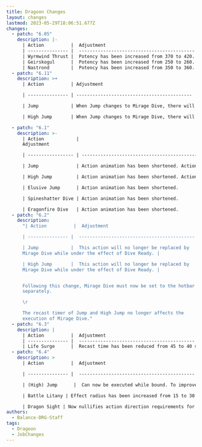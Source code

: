 ```yaml
---
title: Dragoon Changes
layout: changes
lastmod: 2023-05-29T18:06:51.677Z
changes:
  - patch: "6.05"
    description: |-
      | Action          |  Adjustment                                  |
      | --------------- |  ------------------------------------------- |
      | Wyrmwind Thrust |  Potency has been increased from 370 to 420. |
      | Geirskogul      |  Potency has been increased from 250 to 260. |
      | Nastrond        |  Potency has been increased from 350 to 360. |
  - patch: "6.11"
    description: >+
      | Action          | Adjustment                                  |

      | --------------- | ------------------------------------------- |

      | Jump            | When Jump changes to Mirage Dive, there will now be a small input delay to prevent the unintended execution of Mirage Dive. |

      | High Jump       | When Jump changes to Mirage Dive, there will now be a small input delay to prevent the unintended execution of Mirage Dive. |

  - patch: "6.1"
    description: >-
      | Action            |
      Adjustment                                                                                                            |

      | ----------------- | --------------------------------------------------------------------------------------------------------------------- |

      | Jump              | Action animation has been shortened. Action now changes to Mirage Dive while under the effect of Mirage Dive Ready. |

      | High Jump         | Action animation has been shortened. Action now changes to Mirage Dive while under the effect of Mirage Dive Ready. |

      | Elusive Jump      | Action animation has been shortened.                                                                                  |

      | Spineshatter Dive | Action animation has been shortened.                                                                                  |

      | Eragonfire Dive   | Action animation has been shortened.                                                                                  |
  - patch: "6.2"
    description:
      "| Action          |  Adjustment                                  |

      | --------------- |  ------------------------------------------- |

      | Jump            |  This action will no longer be replaced by
      Mirage Dive while under the effect of Dive Ready. |

      | High Jump       |  This action will no longer be replaced by
      Mirage Dive while under the effect of Dive Ready. |


      Following this change, Mirage Dive must now be set to the hotbar
      separately.

      \r

      The recast timer of Jump and High Jump no longer affects the
      execution of Mirage Dive."
  - patch: "6.3"
    description: |
      | Action          |  Adjustment                                  |
      | --------------- |  ------------------------------------------- |
      | Life Surge      |  Recast time has been reduced from 45 to 40 seconds. |
  - patch: "6.4"
    description: >
      | Action          |  Adjustment                                  |

      | --------------- |  ------------------------------------------- |

      | (High) Jump      |  Can now be executed while bound. To improve the functionality of this action, Jump will no longer affect the character's position as recognized by the server. The camera will no longer follow your character when executing Jump. |

      | Battle Litany | Effect radius has been increased from 15 to 30 yalms. |

      | Dragon Sight | Now nullifies action direction requirements for self. This is the same effect as True North, meaning all your positionals will automatically hit while the buff is up - regardless of your position. |
authors:
  - Balance-DRG-Staff
tags:
  - Dragoon
  - JobChanges
---
```

